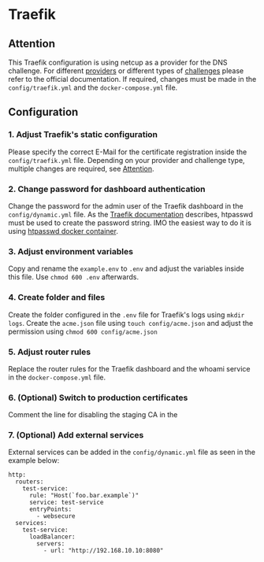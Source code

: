 # Traefik

## <a name="attention"></a>Attention
This Traefik configuration is using netcup as a provider for the DNS challenge.
For different [providers](https://doc.traefik.io/traefik/https/acme/#providers) or different types of [challenges](https://doc.traefik.io/traefik/user-guides/docker-compose/acme-tls/) please refer to the official documentation.
If required, changes must be made in the `config/traefik.yml` and the `docker-compose.yml` file.

## Configuration

### 1. Adjust Traefik's static configuration
Please specify the correct E-Mail for the certificate registration inside the `config/traefik.yml` file.
Depending on your provider and challenge type, multiple changes are required, see [Attention](#attention).

### 2. Change password for dashboard authentication
Change the password for the admin user of the Traefik dashboard in the `config/dynamic.yml` file.
As the [Traefik documentation](https://doc.traefik.io/traefik/middlewares/http/basicauth/) describes, htpasswd must be used to create the password string.
IMO the easiest way to do it is using [htpasswd docker container](https://github.com/xmartlabs/docker-htpasswd).

### 3. Adjust environment variables
Copy and rename the `example.env` to `.env` and adjust the variables inside this file.
Use `chmod 600 .env` afterwards.

### 4. Create folder and files
Create the folder configured in the `.env` file for Traefik's logs using `mkdir logs`.
Create the `acme.json` file using `touch config/acme.json` and adjust the permission using `chmod 600 config/acme.json` 

### 5. Adjust router rules
Replace the router rules for the Traefik dashboard and the whoami service in the `docker-compose.yml` file.

### 6. (Optional) Switch to production certificates
Comment the line for disabling the staging CA in the

### 7. (Optional) Add external services
External services can be added in the `config/dynamic.yml` file as seen in the example below:
```
http:
  routers:
    test-service:
      rule: "Host(`foo.bar.example`)"
      service: test-service
      entryPoints:
        - websecure
  services:
    test-service:
      loadBalancer:
        servers:
          - url: "http://192.168.10.10:8080"
```
